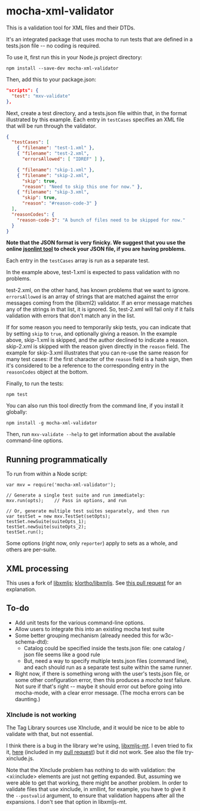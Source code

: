 # mocha-xml-validator

This is a validation tool for XML files and their DTDs.

It's an integrated package that uses mocha to run tests that are
defined in a tests.json file -- no coding is required.

To use it, first run this in your Node.js project directory:

```
npm install --save-dev mocha-xml-validator
```

Then, add this to your package.json:

```json
"scripts": {
  "test": "mxv-validate"
},
```

Next, create a test directory, and a tests.json file within that,
in the format illustrated by this example. Each entry in `testCases`
specifies an XML file that will be run through the validator.

```json
{
  "testCases": [
    { "filename": "test-1.xml" },
    { "filename": "test-2.xml",
      "errorsAllowed": [ "IDREF" ] },

    { "filename": "skip-1.xml" },
    { "filename": "skip-2.xml",
      "skip": true,
      "reason": "Need to skip this one for now." },
    { "filename": "skip-3.xml",
      "skip": true,
      "reason": "#reason-code-3" }
  ],
  "reasonCodes": {
    "reason-code-3": "A bunch of files need to be skipped for now."
  }
}
```

**Note that the JSON format is very finicky. We suggest that you use the
online [jsonlint tool](http://jsonlint.com/) to check your JSON file,
if you are having problems.**

Each entry in the `testCases` array is run as a separate test.

In the example above, test-1.xml is expected to pass validation with
no problems.

test-2.xml, on the other hand, has known problems that
we want to ignore. `errorsAllowed` is an array of strings that are matched
against the error messages coming from the (libxml2) validator. If an
error message matches any of the strings in that list, it is ignored.
So, test-2.xml will fail only if it fails validation with errors that don't
match any in the list.

If for some reason you need to temporarily skip tests, you can indicate
that by setting `skip` to `true`, and optionally giving a reason. In the
example above, skip-1.xml is skipped, and the author declined to indicate
a reason. skip-2.xml is skipped with the reason given directly in the `reason`
field. The example for skip-3.xml illustrates that you can re-use the same
reason for many test cases: if the first character of the `reason` field is
a hash sign, then it's considered to be a reference to the corresponding
entry in the `reasonCodes` object at the bottom.

Finally, to run the tests:

```
npm test
```

You can also run this tool directly from the command line, if you
install it globally:

```
npm install -g mocha-xml-validator
```

Then, run `mxv-validate --help` to get information about the available
command-line options.

## Running programmatically

To run from within a Node script:

```
var mxv = require('mocha-xml-validator');

// Generate a single test suite and run immediately:
mxv.run(opts);    // Pass in options, and run

// Or, generate multiple test suites separately, and then run
var testSet = new mxv.TestSet(setOpts);
testSet.newSuite(suiteOpts_1);
testSet.newSuite(suiteOpts_2);
testSet.run();
```

Some options (right now, only `reporter`) apply to sets as a whole,
and others are per-suite.


## XML processing

This uses a fork of [libxmljs](https://www.npmjs.com/package/libxmljs);
[klortho/libxmljs](https://github.com/klortho/libxmljs). See
[this pull request](https://github.com/gagern/libxmljs/pull/7)
for an explanation.


## To-do

* Add unit tests for the various command-line options.
* Allow users to integrate this into an existing mocha test suite
* Some better grouping mechanism (already needed this for w3c-schema-dtd):
    * Catalog could be specified inside the tests.json file: one catalog /
      json file seems like a good rule
    * But, need a way to specify multiple tests.json files (command line),
      and each should run as a separate test suite within the same runner.
* Right now, if there is something wrong with the user's tests.json
  file, or some other configuration error, then this produces a
  *mocha test* failure. Not sure if that's right -- maybe it should error
  out before going into mocha-mode, with a clear error message.
  (The mocha errors can be daunting.)


### XInclude is not working

The Tag Library sources use XInclude, and it would
be nice to be able to validate with that, but not essential.

I think there is a bug in the library we're using,
[libxmljs-mt](https://www.npmjs.com/package/libxmljs-mt). I even tried
to fix it, [here](https://github.com/Klortho/libxmljs/commit/f0164f89cfefb17963cc739e6b20b9ae91d9418d)
(included in my [pull request](https://github.com/gagern/libxmljs/pull/7))
but it did not work. See also the file try-xinclude.js.

Note that the XInclude problem has nothing to do with validation: the
\<xi:include> elements are just not getting expanded. But, assuming we
were able to get that working, there might be another problem. In order
to validate files that use xinclude, in xmllint, for example, you have
to give it the `--postvalid` argument, to ensure that validation happens
after all the expansions. I don't see that option in libxmljs-mt.
